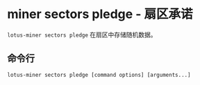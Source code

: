 # miner sectors pledge - 扇区承诺

`lotus-miner sectors pledge` 在扇区中存储随机数据。

## 命令行

```
lotus-miner sectors pledge [command options] [arguments...]
```
